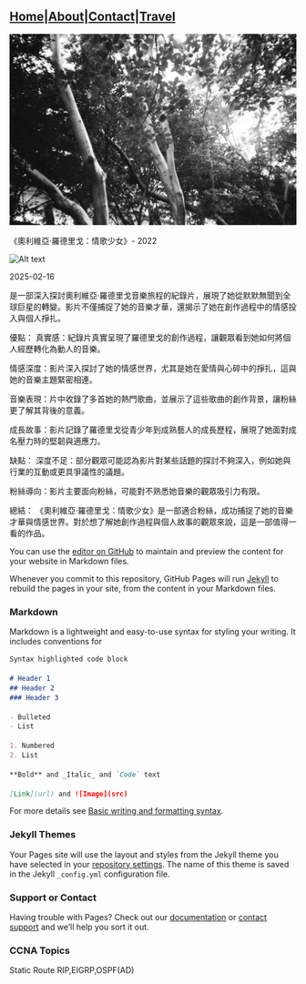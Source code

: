 [Home](index.md)|[About](about.md)|[Contact](contact.md)|[Travel](travel.md)
---
![logo](/assets/images/IMG_0034.jpg)


《奧利維亞·羅德里戈：情歌少女》- 2022

![Alt text](https://res.cloudinary.com/du61cacui/image/upload/w_30/v1739638675/pli_ydde0n.jpg)

2025-02-16

是一部深入探討奧利維亞·羅德里戈音樂旅程的紀錄片，展現了她從默默無聞到全球巨星的轉變。影片不僅捕捉了她的音樂才華，還揭示了她在創作過程中的情感投入與個人掙扎。

優點：
真實感：紀錄片真實呈現了羅德里戈的創作過程，讓觀眾看到她如何將個人經歷轉化為動人的音樂。

情感深度：影片深入探討了她的情感世界，尤其是她在愛情與心碎中的掙扎，這與她的音樂主題緊密相連。

音樂表現：片中收錄了多首她的熱門歌曲，並展示了這些歌曲的創作背景，讓粉絲更了解其背後的意義。

成長故事：影片記錄了羅德里戈從青少年到成熟藝人的成長歷程，展現了她面對成名壓力時的堅韌與適應力。

缺點：
深度不足：部分觀眾可能認為影片對某些話題的探討不夠深入，例如她與行業的互動或更具爭議性的議題。

粉絲導向：影片主要面向粉絲，可能對不熟悉她音樂的觀眾吸引力有限。

總結：
《奧利維亞·羅德里戈：情歌少女》是一部適合粉絲，成功捕捉了她的音樂才華與情感世界。對於想了解她創作過程與個人故事的觀眾來說，這是一部值得一看的作品。


You can use the [editor on GitHub](https://github.com/dram001/dram001.github.io/edit/main/index.md) to maintain and preview the content for your website in Markdown files.

Whenever you commit to this repository, GitHub Pages will run [Jekyll](https://jekyllrb.com/) to rebuild the pages in your site, from the content in your Markdown files.

### Markdown

Markdown is a lightweight and easy-to-use syntax for styling your writing. It includes conventions for

```markdown
Syntax highlighted code block

# Header 1
## Header 2
### Header 3

- Bulleted
- List

1. Numbered
2. List

**Bold** and _Italic_ and `Code` text

[Link](url) and ![Image](src)
```

For more details see [Basic writing and formatting syntax](https://docs.github.com/en/github/writing-on-github/getting-started-with-writing-and-formatting-on-github/basic-writing-and-formatting-syntax).

### Jekyll Themes

Your Pages site will use the layout and styles from the Jekyll theme you have selected in your [repository settings](https://github.com/dram001/dram001.github.io/settings/pages). The name of this theme is saved in the Jekyll `_config.yml` configuration file.

### Support or Contact

Having trouble with Pages? Check out our [documentation](https://docs.github.com/categories/github-pages-basics/) or [contact support](https://support.github.com/contact) and we’ll help you sort it out.

### CCNA Topics
Static Route
RIP,EIGRP,OSPF(AD)

